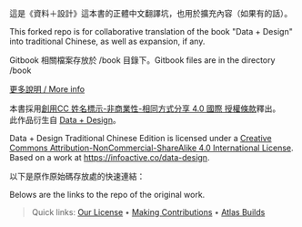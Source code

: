 這是《資料＋設計》這本書的正體中文翻譯坑，也用於擴充內容（如果有的話）。

This forked repo is for collaborative translation of the book "Data + Design" into traditional Chinese, as well as expansion, if any.

Gitbook 相關檔案存放於 /book 目錄下。Gitbook files are in the directory /book

[更多說明 / More info](https://g0v.hackpad.com/l5qLhp0515j)

本書採用<a rel="license" href="https://creativecommons.org/licenses/by-nc-sa/4.0/deed.zh_TW">創用CC 姓名標示-非商業性-相同方式分享 4.0 國際 授權條款</a>釋出。<br />此作品衍生自 <a xmlns:dct="http://purl.org/dc/terms/" href="https://infoactive.co/data-design" rel="dct:source">Data + Design</a>。

<span xmlns:dct="http://purl.org/dc/terms/" property="dct:title">Data + Design Traditional Chinese Edition</span> is licensed under a <a rel="license" href="http://creativecommons.org/licenses/by-nc-sa/4.0/">Creative Commons Attribution-NonCommercial-ShareAlike 4.0 International License</a>.<br />Based on a work at <a xmlns:dct="http://purl.org/dc/terms/" href="https://infoactive.co/data-design" rel="dct:source">https://infoactive.co/data-design</a>.

以下是原作原始碼存放處的快速連結：

Belows are the links to the repo of the original work.

> Quick links: [Our License](https://github.com/infoactive/data-design#how-were-licensed) &bull; [Making Contributions](https://github.com/infoactive/data-design#can-i-make-edits) &bull; [Atlas Builds](https://github.com/infoactive/data-design#building-with-atlas)
